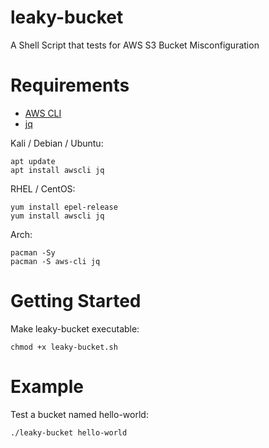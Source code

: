 # leaky-bucket

A Shell Script that tests for AWS S3 Bucket Misconfiguration

# Requirements

- [AWS CLI](https://docs.aws.amazon.com/cli/latest/userguide/install-cliv2.html)
- [jq](https://github.com/stedolan/jq)

Kali / Debian / Ubuntu:
```
apt update
apt install awscli jq
```

RHEL / CentOS:
```
yum install epel-release
yum install awscli jq
```

Arch:
```
pacman -Sy
pacman -S aws-cli jq
```

# Getting Started

Make leaky-bucket executable:
```
chmod +x leaky-bucket.sh
```

# Example

Test a bucket named hello-world:
```
./leaky-bucket hello-world
```

